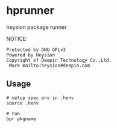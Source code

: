 # hprunner
heysion package runner


NOTICE:

```
Protected by GNU GPLv3 
Powered by Heysion
Copyright of Deepin Technology Co.,Ltd.
 More mailto:heysion#deepin.com
```

## Usage

```
# setup spec env in .henv
source .henv

# run
bpr pkgname

```
